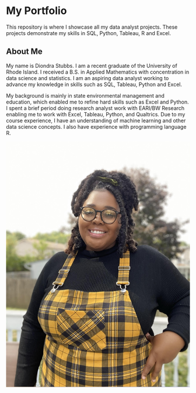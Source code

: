 # My Portfolio 

This repository is where I showcase all my data analyst projects. These projects demonstrate my skills in SQL, Python, Tableau, R and Excel. 

## About Me

My name is Diondra Stubbs. I am a recent graduate of the University of Rhode Island. I received a B.S. in Applied Mathematics with concentration in data science and statistics. I am an aspiring data analyst working to advance my knowledge in skills such as SQL, Tableau, Python and Excel.

My background is mainly in state environmental management and education, which enabled me to refine hard skills such as Excel and Python. I spent a brief period doing research analyst work with EARI/BW Research enabling me to work with Excel, Tableau, Python, and Qualtrics. Due to my course experience, I have an understanding of machine learning and other data science concepts. I also have experience with programming language R.

![alt text](https://github.com/stubbsdiondra/PortfolioProjects/blob/main/pfp.jpg)





